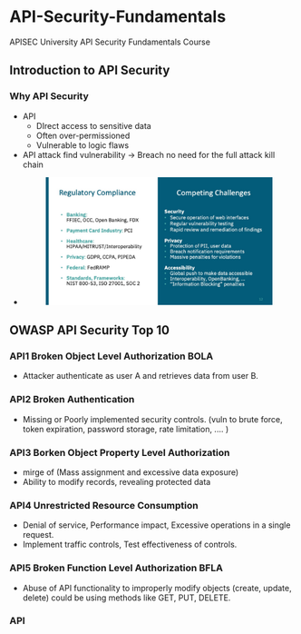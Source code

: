 # API-Security-Fundamentals
APISEC University API Security Fundamentals Course

## Introduction to API Security
### Why API Security
- API
	* DIrect access to sensitive data
	* Often over-permissioned
	* Vulnerable to logic flaws
- API attack find vulnerability -> Breach no need for the full attack kill chain
- <figure> <img src='./images/why_API_regulatory_reqs.jpg' alt='missing'  width="400" title="why_API_regulatory_reqs"> </figure>

## OWASP API Security Top 10 
### API1 Broken Object Level Authorization BOLA
- Attacker authenticate as user A and retrieves data from user B.

### API2 Broken Authentication
- Missing or Poorly implemented security controls. (vuln to brute force, token expiration, password storage, rate limitation, .... )

### API3 Borken Object Property Level Authorization
- mirge of (Mass assignment and excessive data exposure)
- Ability to modify records, revealing protected data

### API4 Unrestricted Resource Consumption
- Denial of service, Performance impact, Excessive operations in a single request.
- Implement traffic controls, Test effectiveness of controls.

### API5 Broken Function Level Authorization BFLA
- Abuse of API functionality to improperly modify objects (create, update, delete) could be using methods like GET, PUT, DELETE.

### API